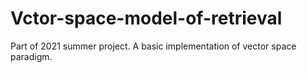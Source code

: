 # Vctor-space-model-of-retrieval
Part of 2021 summer project. A basic implementation of vector space paradigm.
